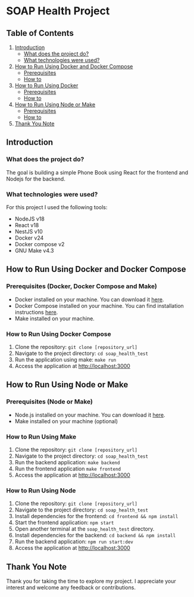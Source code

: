# SOAP Health Project

## Table of Contents
1. [Introduction](#introduction)
    - [What does the project do?](#what-does-the-project-do)
    - [What technologies were used?](#what-technologies-were-used)
2. [How to Run Using Docker and Docker Compose](#how-to-run-using-docker-and-docker-compose)
    - [Prerequisites](#prerequisites-docker-compose)
    - [How to](#how-to-run-using-docker-compose)
3. [How to Run Using Docker](#how-to-run-using-docker)
    - [Prerequisites](#prerequisites-docker)
    - [How to](#how-to-run-using-docker)
4. [How to Run Using Node or Make](#how-to-run-using-node-or-make)
    - [Prerequisites](#prerequisites-node-or-make)
    - [How to](#how-to-run-using-node-or-make)
5. [Thank You Note](#thank-you-note)

## Introduction

### What does the project do?
The goal is building a simple Phone Book using React for the frontend and Nodejs for the backend.

### What technologies were used?
For this project I used the following tools:
- NodeJS v18
- React v18
- NestJS v10
- Docker v24
- Docker compose v2
- GNU Make v4.3

## How to Run Using Docker and Docker Compose

### Prerequisites (Docker, Docker Compose and Make)
- Docker installed on your machine. You can download it [here](https://www.docker.com/get-started).
- Docker Compose installed on your machine. You can find installation instructions [here](https://docs.docker.com/compose/install/).
- Make installed on your machine.

### How to Run Using Docker Compose
1. Clone the repository: `git clone [repository_url]`
2. Navigate to the project directory: `cd soap_health_test`
3. Run the application using make: `make run`
4. Access the application at [http://localhost:3000](http://localhost:3000)

## How to Run Using Node or Make

### Prerequisites (Node or Make)
- Node.js installed on your machine. You can download it [here](https://nodejs.org/).
- Make installed on your machine (optional)

### How to Run Using Make
1. Clone the repository: `git clone [repository_url]`
2. Navigate to the project directory: `cd soap_health_test`
4. Run the backend application: `make backend`
5. Run the frontend application `make frontend`
6. Access the application at [http://localhost:3000](http://localhost:3000)

### How to Run Using Node
1. Clone the repository: `git clone [repository_url]`
2. Navigate to the project directory: `cd soap_health_test`
3. Install dependencies for the frontend: `cd frontend && npm install`
4. Start the frontend application: `npm start`
5. Open another terminal at the `soap_health_test` directory.
3. Install dependencies for the backend: `cd backend && npm install`
4. Run the backend application: `npm run start:dev`
5. Access the application at [http://localhost:3000](http://localhost:3000)

## Thank You Note

Thank you for taking the time to explore my project. I appreciate your interest and welcome any feedback or contributions.
